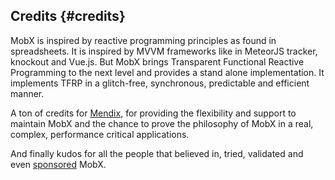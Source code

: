 ## Credits {#credits}

MobX is inspired by reactive programming principles as found in spreadsheets. It is inspired by MVVM frameworks like in MeteorJS tracker, knockout and Vue.js. But MobX brings Transparent Functional Reactive Programming to the next level and provides a stand alone implementation. It implements TFRP in a glitch-free, synchronous, predictable and efficient manner.

A ton of credits for [Mendix](https://github.com/mendix), for providing the flexibility and support to maintain MobX and the chance to prove the philosophy of MobX in a real, complex, performance critical applications.

And finally kudos for all the people that believed in, tried, validated and even [sponsored](https://github.com/mobxjs/mobx/blob/master/sponsors.md) MobX.
